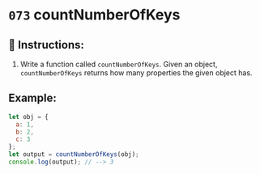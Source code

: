 # `073` countNumberOfKeys

## 📝 Instructions:

1. Write a function called `countNumberOfKeys`. Given an object, `countNumberOfKeys` returns how many properties the given object has.

## Example:

```Javascript
let obj = {
  a: 1,
  b: 2,
  c: 3
};
let output = countNumberOfKeys(obj);
console.log(output); // --> 3
```
